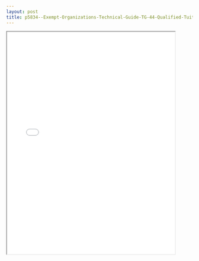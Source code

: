 ```yaml
---
layout: post
title: p5834--Exempt-Organizations-Technical-Guide-TG-44-Qualified-Tuition-Program-IRC-Section-529
---
```


<div class="pdf-container">
<iframe src="/ea/assets/pdfs/p5834--Exempt-Organizations-Technical-Guide-TG-44-Qualified-Tuition-Program-IRC-Section-529.pdf" height="600" width="90%" allowFullScreen="true"></iframe>
</div>

